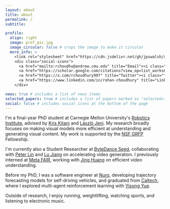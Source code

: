 ```yaml
---
layout: about
title: about
permalink: /
subtitle:

profile:
  align: right
  image: prof_pic.jpg
  image_circular: false # crops the image to make it circular
  more_info: >
    <link rel="stylesheet" href="https://cdn.jsdelivr.net/gh/jpswalsh/academicons@1/css/academicons.min.css">
    <div class="social-icons">
      <a href="mailto:rchoudhu@andrew.cmu.edu" title="Email"><i class="fas fa-envelope"></i></a>
      <a href="https://scholar.google.com/citations?view_op=list_works&hl=en&user=G01350MAAAAJ" title="Google Scholar"><i class="ai ai-google-scholar"></i></a>
      <a href="https://x.com/rchoudhury997" title="Twitter"><i class="fab fa-twitter"></i></a>
      <a href="https://www.linkedin.com/in/rohan-choudhury" title="LinkedIn"><i class="fab fa-linkedin"></i></a>
    </div>

news: true # includes a list of news items
selected_papers: true # includes a list of papers marked as "selected={true}"
social: false # includes social icons at the bottom of the page
---
```


I'm a final-year PhD student at Carnegie Mellon University's [Robotics Institute](https://www.ri.cmu.edu/), advised by [Kris Kitani](https://kriskitani.github.io/) and [László Jeni](https://www.laszlojeni.com/). My research broadly focuses on making visual models more efficient at understanding and generating visual content. My work is supported by the [NSF GRFP](https://www.nsfgrfp.org/) Fellowship.

I'm currently also a Student Researcher at [ByteDance Seed](https://seed.bytedance.com/en/), collaborating with [Peter Lin](https://www.linkedin.com/in/shanchuanlin/) and [Lu Jiang](http://www.lujiang.info/) on accelerating video generation. 
I previously interned at [Meta FAIR](https://ai.meta.com/research/), working with [Jing Huang](https://superirabbit.github.io/) on efficient video understanding.

Before my PhD, I was a software engineer at [Nuro](https://www.nuro.ai/), developing trajectory forecasting models for self-driving vehicles, and graduated from [Caltech](https://www.caltech.edu/), where I explored multi-agent reinforcement learning with [Yisong Yue](https://www.yisongyue.com/).

Outside of research, I enjoy running, weightlifting, watching sports, and listening to electronic music.